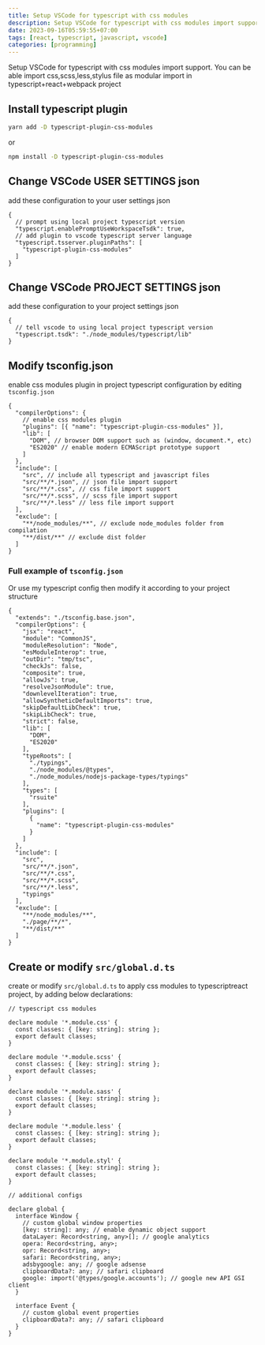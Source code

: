 ```yaml
---
title: Setup VSCode for typescript with css modules
description: Setup VSCode for typescript with css modules import support. You can be able import css,scss,less,stylus file as modular import in typescript+react+webpack project
date: 2023-09-16T05:59:55+07:00
tags: [react, typescript, javascript, vscode]
categories: [programming]
---
```


Setup VSCode for typescript with css modules import support. You can be able import css,scss,less,stylus file as modular import in typescript+react+webpack project

## Install typescript plugin

```bash
yarn add -D typescript-plugin-css-modules
```
or
```bash
npm install -D typescript-plugin-css-modules
```

## Change VSCode USER SETTINGS json

add these configuration to your user settings json

```jsonc
{
  // prompt using local project typescript version
  "typescript.enablePromptUseWorkspaceTsdk": true,
  // add plugin to vscode typescript server language
  "typescript.tsserver.pluginPaths": [
    "typescript-plugin-css-modules"
  ]
}
```

## Change VSCode PROJECT SETTINGS json

add these configuration to your project settings json

```jsonc
{
  // tell vscode to using local project typescript version
  "typescript.tsdk": "./node_modules/typescript/lib"
}
```

## Modify tsconfig.json

enable css modules plugin in project typescript configuration by editing `tsconfig.json`

```jsonc
{
  "compilerOptions": {
    // enable css modules plugin
    "plugins": [{ "name": "typescript-plugin-css-modules" }],
    "lib": [
      "DOM", // browser DOM support such as (window, document.*, etc)
      "ES2020" // enable modern ECMAScript prototype support
    ] 
  },
  "include": [
    "src", // include all typescript and javascript files
    "src/**/*.json", // json file import support
    "src/**/*.css", // css file import support
    "src/**/*.scss", // scss file import support
    "src/**/*.less" // less file import support
  ],
  "exclude": [
    "**/node_modules/**", // exclude node_modules folder from compilation
    "**/dist/**" // exclude dist folder
  ]
}
```

### Full example of `tsconfig.json`

Or use my typescript config then modify it according to your project structure

```jsonc
{
  "extends": "./tsconfig.base.json",
  "compilerOptions": {
    "jsx": "react",
    "module": "CommonJS",
    "moduleResolution": "Node",
    "esModuleInterop": true,
    "outDir": "tmp/tsc",
    "checkJs": false,
    "composite": true,
    "allowJs": true,
    "resolveJsonModule": true,
    "downlevelIteration": true,
    "allowSyntheticDefaultImports": true,
    "skipDefaultLibCheck": true,
    "skipLibCheck": true,
    "strict": false,
    "lib": [
      "DOM",
      "ES2020"
    ],
    "typeRoots": [
      "./typings",
      "./node_modules/@types",
      "./node_modules/nodejs-package-types/typings"
    ],
    "types": [
      "rsuite"
    ],
    "plugins": [
      {
        "name": "typescript-plugin-css-modules"
      }
    ]
  },
  "include": [
    "src",
    "src/**/*.json",
    "src/**/*.css",
    "src/**/*.scss",
    "src/**/*.less",
    "typings"
  ],
  "exclude": [
    "**/node_modules/**",
    "./page/**/*",
    "**/dist/**"
  ]
}
```

## Create or modify `src/global.d.ts`

create or modify `src/global.d.ts` to apply css modules to typescriptreact project, by adding below declarations:

```jsonc
// typescript css modules

declare module '*.module.css' {
  const classes: { [key: string]: string };
  export default classes;
}

declare module '*.module.scss' {
  const classes: { [key: string]: string };
  export default classes;
}

declare module '*.module.sass' {
  const classes: { [key: string]: string };
  export default classes;
}

declare module '*.module.less' {
  const classes: { [key: string]: string };
  export default classes;
}

declare module '*.module.styl' {
  const classes: { [key: string]: string };
  export default classes;
}

// additional configs

declare global {
  interface Window {
    // custom global window properties
    [key: string]: any; // enable dynamic object support
    dataLayer: Record<string, any>[]; // google analytics
    opera: Record<string, any>;
    opr: Record<string, any>;
    safari: Record<string, any>;
    adsbygoogle: any; // google adsense
    clipboardData?: any; // safari clipboard
    google: import('@types/google.accounts'); // google new API GSI client
  }

  interface Event {
    // custom global event properties
    clipboardData?: any; // safari clipboard
  }
}
```
